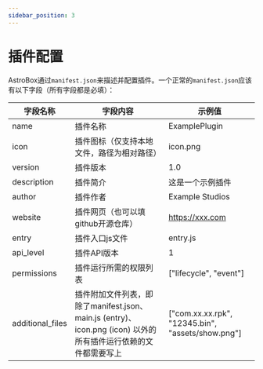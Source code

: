 ```yaml
---
sidebar_position: 3
---
```

# 插件配置
AstroBox通过`manifest.json`来描述并配置插件。一个正常的`manifest.json`应该有以下字段（所有字段都是必填）：

|字段名称|字段内容|示例值|
|-|-|-|
|name|插件名称|ExamplePlugin|
|icon|插件图标（仅支持本地文件，路径为相对路径）|icon.png|
|version|插件版本|1.0|
|description|插件简介|这是一个示例插件|
|author|插件作者|Example Studios|
|website|插件网页（也可以填github开源仓库）|https://xxx.com|
|entry|插件入口js文件|entry.js|
|api_level|插件API版本|1|
|permissions|插件运行所需的权限列表|["lifecycle", "event"]|
|additional_files|插件附加文件列表，即除了manifest.json、main.js (entry)、icon.png (icon) 以外的所有插件运行依赖的文件都需要写上|["com.xx.xx.rpk", "12345.bin", "assets/show.png"]|